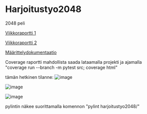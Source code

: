 # Harjoitustyo2048

2048 peli


[Viikkoraportti 1](https://github.com/Tiiawss/Harjoitustyo2048/blob/main/Dokumentaatio/Viikkorapotti%201.pdf)

[Viikkoraportti 2](https://github.com/Tiiawss/Harjoitustyo2048/blob/main/Dokumentaatio/Viikkoraportti%202.pdf)

[Määrittelydokumentaatio](https://github.com/Tiiawss/Harjoitustyo2048/blob/main/Dokumentaatio/M%C3%A4%C3%A4rittelydokumentaatio.pdf)


Coverage raportti mahdollista saada lataamalla projekti ja ajamalla "coverage run --branch -m pytest src; coverage html"

tämän hetkinen tilanne:
![image](https://github.com/user-attachments/assets/d2d67759-0a83-49a1-a06a-8000bca549f9)

![image](https://github.com/user-attachments/assets/1d2e8351-99b2-409b-9241-b6e7203f59f1)

![image](https://github.com/user-attachments/assets/7779edd4-b758-4c74-b8a9-25a58a5d8d83)


pylintin näkee suorittamalla komennon "pylint harjoitustyo2048/"

